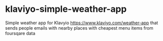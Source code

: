 # klaviyo-simple-weather-app
Simple weather app for Klavyio https://www.klaviyo.com/weather-app that sends people emails with nearby places with cheapest menu items from foursqare data
